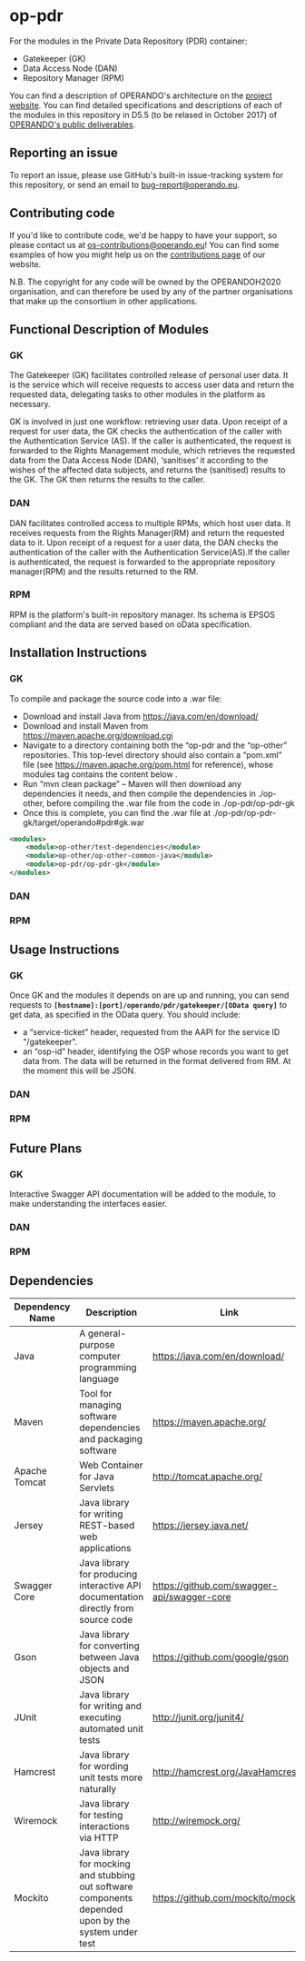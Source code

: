 # op-pdr
For the modules in the Private Data Repository (PDR) container:
 * Gatekeeper (GK)
 * Data Access Node (DAN)
 * Repository Manager (RPM)

You can find a description of OPERANDO's architecture on the [project website](https://www.operando.eu). You can find detailed specifications and descriptions of each of the modules in this repository in D5.5 (to be relased in October 2017) of [OPERANDO's public deliverables](https://www.operando.eu/servizi/moduli/moduli_fase01.aspx?mp=1&fn=6&Campo_78=&Campo_126=68&AggiornaDB=search&moduli1379178994=&__VIEWSTATEGENERATOR=D6660DC7&__EVENTVALIDATION=/wEWCAKInYjvBwK46/eoCgLW6PifAQLM6NSfAQLP6LicAQLM6NifAQLPm7uVCQKtvouLDQGIwuPU0XcXVk7W8FmpEwz15iKL).

## Reporting an issue
To report an issue, please use GitHub's built-in issue-tracking system for this repository, or send an email to bug-report@operando.eu.

## Contributing code
If you'd like to contribute code, we'd be happy to have your support, so please contact us at os-contributions@operando.eu! You can find some examples of how you might help us on the [contributions page](https://www.operando.eu) of our website.

N.B. The copyright for any code will be owned by the OPERANDOH2020 organisation, and can therefore be used by any of the partner organisations that make up the consortium in other applications.

## Functional Description of Modules
### GK
The Gatekeeper (GK) facilitates controlled release of personal user data. It is the service which will receive requests to access user data and return the requested data, delegating tasks to other modules in the platform as necessary.

GK is involved in just one workflow: retrieving user data.
Upon receipt of a request for user data, the GK checks the authentication of the caller with the Authentication Service (AS). If the caller is authenticated, the request is forwarded to the Rights Management module, which retrieves the requested data from the Data Access Node (DAN), ‘sanitises’ it according to the wishes of the affected data subjects, and returns the (sanitised) results to the GK. The GK then returns the results to the caller.

### DAN
DAN facilitates controlled access to multiple RPMs, which host user data. It receives requests from the Rights Manager(RM) and return the requested data to it. Upon receipt of a request for a user data, the DAN checks the authentication of the caller with the Authentication Service(AS).If the caller is authenticated, the request is forwarded to the appropriate repository manager(RPM) and the results returned to the RM.

### RPM
RPM is the platform's built-in repository manager. Its schema is EPSOS compliant and the data are served based on oData specification.

## Installation Instructions
### GK
To compile and package the source code into a .war file:
 * Download and install Java from https://java.com/en/download/
 * Download and install Maven from https://maven.apache.org/download.cgi
 * Navigate to a directory containing both the “op-pdr and the “op-other” repositories. This top-level directory should also contain a “pom.xml” file (see https://maven.apache.org/pom.html for reference), whose modules tag contains the content below .
 * Run “mvn clean package” – Maven will then download any dependencies it needs, and then compile the dependencies in ./op-other, before compiling the .war file from the code in ./op-pdr/op-pdr-gk
 * Once this is complete, you can find the .war file at ./op-pdr/op-pdr-gk/target/operando#pdr#gk.war

```xml
<modules>
	<module>op-other/test-dependencies</module>
	<module>op-other/op-other-common-java</module>
	<module>op-pdr/op-pdr-gk</module>
</modules>
```

### DAN
### RPM

## Usage Instructions
### GK
Once GK and the modules it depends on are up and running, you can send requests to **`[hostname]:[port]/operando/pdr/gatekeeper/[OData query]`** to get data, as specified in the OData query. You should include:
 * a “service-ticket” header, requested from the AAPI for the service ID "/gatekeeper".
 * an “osp-id” header, identifying the OSP whose records you want to get data from.
The data will be returned in the format delivered from RM. At the moment this will be JSON.

### DAN
### RPM

## Future Plans
### GK
Interactive Swagger API documentation will be added to the module, to make understanding the interfaces easier.

### DAN
### RPM

## Dependencies
Dependency Name|Description|Link|Module|Test-only?
---------------|-----------|----|------|----------
Java|A general-purpose computer programming language|https://java.com/en/download/|GK|
Maven|Tool for managing software dependencies and packaging software|https://maven.apache.org/|GK|
Apache Tomcat|Web Container for Java Servlets|http://tomcat.apache.org/|GK|
Jersey|Java library for writing REST-based web applications|https://jersey.java.net/|GK|
Swagger Core|Java library for producing interactive API documentation directly from source code|https://github.com/swagger-api/swagger-core|GK|
Gson|Java library for converting between Java objects and JSON|https://github.com/google/gson|GK|
JUnit|Java library for writing and executing automated unit tests|http://junit.org/junit4/|GK|Y
Hamcrest|Java library for wording unit tests more naturally|http://hamcrest.org/JavaHamcrest/|GK|Y
Wiremock|Java library for testing interactions via HTTP|http://wiremock.org/|GK|Y
Mockito|Java library for mocking and stubbing out software components depended upon by the system under test|https://github.com/mockito/mockito|GK|Y
